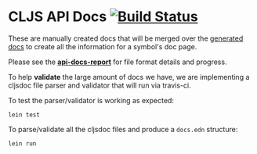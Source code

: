 # CLJS API Docs [![Build Status](https://travis-ci.org/cljsinfo/api-docs.svg)](https://travis-ci.org/cljsinfo/api-docs)

These are manually created docs that will be merged over the [generated docs]
to create all the information for a symbol's doc page.

Please see the __[api-docs-report]__ for file format details and progress.

To help __validate__ the large amount of docs we have, we are implementing a
cljsdoc file parser and validator that will run via travis-ci.

To test the parser/validator is working as expected:

```
lein test
```

To parse/validate all the cljsdoc files and produce a `docs.edn` structure:

```
lein run
```

[api-docs-report]:http://cljsinfo.github.io/api-docs-report/
[generated docs]:https://github.com/shaunlebron/cljs-api-docs

